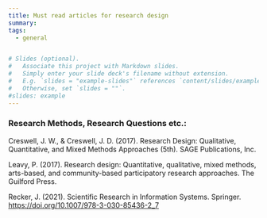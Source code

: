```yaml
---
title: Must read articles for research design
summary:
tags:
  - general


# Slides (optional).
#   Associate this project with Markdown slides.
#   Simply enter your slide deck's filename without extension.
#   E.g. `slides = "example-slides"` references `content/slides/example-slides.md`.
#   Otherwise, set `slides = ""`.
#slides: example
---
```


### Research Methods, Research Questions etc.: ###

Creswell, J. W., & Creswell, J. D. (2017). Research Design: Qualitative, Quantitative, and Mixed Methods Approaches (5th). SAGE Publications, Inc.

Leavy, P. (2017). Research design: Quantitative, qualitative, mixed methods, arts-based, and community-based participatory research approaches. The Guilford Press. 

Recker, J. (2021). Scientific Research in Information Systems. Springer. https://doi.org/10.1007/978-3-030-85436-2_7